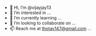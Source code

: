 - 👋 Hi, I’m @vijayjay13
- 👀 I’m interested in ...
- 🌱 I’m currently learning ...
- 💞️ I’m looking to collaborate on ...
- 📫 Reach me at thotav147@gmail.com  ...

<!---
vijayjay13/vijayjay13 is a ✨ special ✨ repository because its `README.md` (this file) appears on your GitHub profile.
You can click the Preview link to take a look at your changes.
--->
